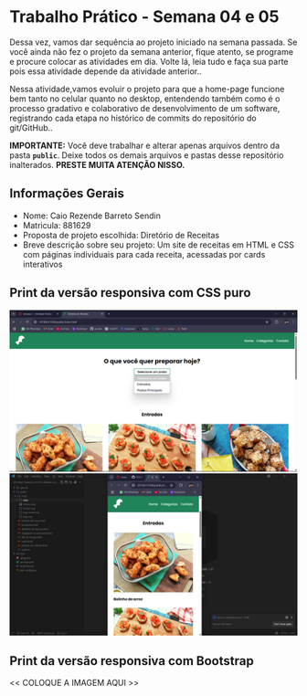 # Trabalho Prático - Semana 04 e 05

Dessa vez, vamos dar sequência ao projeto iniciado na semana passada. Se você ainda não fez o projeto da semana anterior, fique atento, se programe e procure colocar as atividades em dia. Volte lá, leia tudo e faça sua parte pois essa atividade depende da atividade anterior..

Nessa atividade,vamos evoluir o projeto para que a home-page funcione bem tanto no celular quanto no desktop, entendendo também como é o processo gradativo e colaborativo de desenvolvimento de um software, registrando cada etapa no histórico de commits do repositório do git/GitHub..

**IMPORTANTE:** Você deve trabalhar e alterar apenas arquivos dentro da pasta **`public`**. Deixe todos os demais arquivos e pastas desse repositório inalterados. **PRESTE MUITA ATENÇÃO NISSO.**

## Informações Gerais

- Nome: Caio Rezende Barreto Sendin
- Matricula: 881629
- Proposta de projeto escolhida: Diretório de Receitas
- Breve descrição sobre seu projeto: Um site de receitas em HTML e CSS com páginas individuais para cada receita, acessadas por cards interativos

## Print da versão responsiva com CSS puro

![Desktop](public/imgs/telas/home.png)
![Mobile](public/imgs/telas/home-mobile.png)

## Print da versão responsiva com Bootstrap

<<  COLOQUE A IMAGEM AQUI >>
